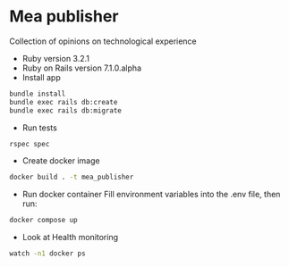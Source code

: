 # Mea publisher
Collection of opinions on technological experience

* Ruby version
3.2.1
* Ruby on Rails version
7.1.0.alpha
* Install app
```bash
bundle install 
bundle exec rails db:create
bundle exec rails db:migrate
```
* Run tests
```bash
rspec spec
```
* Create docker image
```bash
docker build . -t mea_publisher
```
* Run docker container
Fill environment variables into the .env file, then run:
```bash
docker compose up
```
* Look at Health monitoring
```bash
watch -n1 docker ps
```
